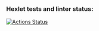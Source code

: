 ### Hexlet tests and linter status:
[![Actions Status](https://github.com/yvslntbss/python-project-49/actions/workflows/hexlet-check.yml/badge.svg)](https://github.com/yvslntbss/python-project-49/actions)